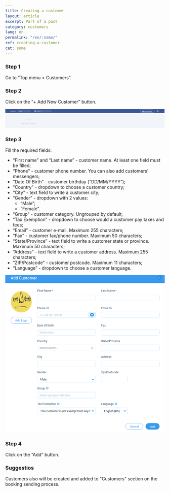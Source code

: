 ```yaml
---
title: Creating a customer
layout: article
excerpt: Part of a post
category: customers
lang: en
permalink: "/en/:name/"
ref: creating-a-customer
cat: some
---
```


### **Step 1**

Go to ”Top menu > Customers”.

### **Step 2**

Click on the “+ Add New Customer” button.

![Creating_a_customer1](/assets/images/creating_a_customer1.png)

### **Step 3**

Fill the required fields:
- “First name” and “Last name” - customer name. At least one field must be filled;
- “Phone” - customer phone number. You can also add customers’ messengers;
- “Date Of Birth” - customer birthday (“DD/MM/YYYY”);
- “Country” - dropdown to choose a customer country;
- “City” - text field to write a customer city;
- “Gender” - dropdown with 2 values:
	- “Male”;
	- “Female”.
- “Group” - customer category. Ungrouped by default;
- “Tax Exemption” - dropdown to choose would a customer pay taxes and fees;
- “Email” - customer e-mail. Maximum 255 characters;
- “Fax” - customer fax/phone number. Maximum 50 characters;
- “State/Province” - text field to write a customer state or province. Maximum 50 characters;
- “Address” - text field to write a customer address. Maximum 255 characters;
- “ZIP/Postcode” - customer postcode. Maximum 11 characters;
- “Language” -  dropdown to choose a customer language.

![Creating_a_customer2](/assets/images/creating_a_customer2.png)

### **Step 4**

Click on the “Add” button.

### **Suggestios** 

Customers also will be created and added to "Customers" section on the booking sending process.
